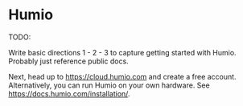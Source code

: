 # Humio

TODO:

Write basic directions 1 - 2 - 3 to capture getting started with Humio. Probably just reference public docs.

Next, head up to https://cloud.humio.com and create a free account. Alternatively, you can run Humio on your own hardware. See https://docs.humio.com/installation/.